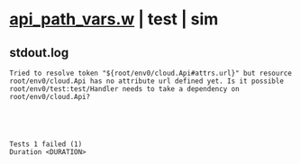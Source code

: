 # [api_path_vars.w](../../../../../examples/tests/valid/api_path_vars.w) | test | sim

## stdout.log
```log
Tried to resolve token "${root/env0/cloud.Api#attrs.url}" but resource root/env0/cloud.Api has no attribute url defined yet. Is it possible root/env0/test:test/Handler needs to take a dependency on root/env0/cloud.Api?
 




Tests 1 failed (1) 
Duration <DURATION>

```

